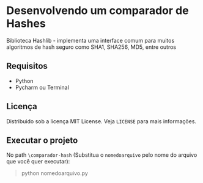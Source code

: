 # Desenvolvendo um comparador de Hashes
Biblioteca Hashlib - implementa uma interface comum para muitos algoritmos de hash seguro como SHA1, SHA256, MD5, entre outros

## Requisitos
- Python
- Pycharm ou Terminal

## Licença
Distribuido sob a licença MIT License. Veja `LICENSE` para mais informações.

## Executar o projeto
No path `\comparador-hash` (Substitua o `nomedoarquivo` pelo nome do arquivo que você quer executar):
>python nomedoarquivo.py
